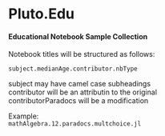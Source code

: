 # Pluto.Edu
#### Educational Notebook Sample Collection

Notebook titles will be structured as follows:  

`subject.medianAge.contributor.nbType`

  subject may have camel case subheadings  
  contributor will be an attributin to the original  
  contributorParadocs will be a modification  
  
 Example:  
`mathAlgebra.12.paradocs.multchoice.jl`
